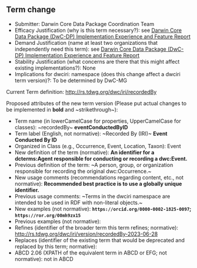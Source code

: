 ## Term change

* Submitter: Darwin Core Data Package Coordination Team
* Efficacy Justification (why is this term necessary?): see [Darwin Core Data Package (DwC-DP) Implementation Experience and Feature Report](https://gbif.github.io/dwc-dp/docs/dwc_dp_implementation_feature_reports.pdf)
* Demand Justification (name at least two organizations that independently need this term): see [Darwin Core Data Package (DwC-DP) Implementation Experience and Feature Report](https://gbif.github.io/dwc-dp/docs/dwc_dp_implementation_feature_reports.pdf)
* Stability Justification (what concerns are there that this might affect existing implementations?): None
* Implications for dwciri: namespace (does this change affect a dwciri term version)?: To be determined by DwC-MG

Current Term definition: http://rs.tdwg.org/dwc/iri/recordedBy

Proposed attributes of the new term version (Please put actual changes to be implemented in **bold** and ~strikethrough~):

* Term name (in lowerCamelCase for properties, UpperCamelCase for classes): ~recordedBy~ **eventConductedByID**
* Term label (English, not normative): ~Recorded By (IRI)~ **Event Conducted By ID**
* Organized in Class (e.g., Occurrence, Event, Location, Taxon): Event
* New definition of the term (normative): **An identifier for a dcterms:Agent responsible for conducting or recording a dwc:Event.**
* Previous definition of the term: ~A person, group, or organization responsible for recording the original dwc:Occurrence.~
* New usage comments (recommendations regarding content, etc., not normative): **Recommended best practice is to use a globally unique identifier.** 
* Previous usage comments: ~Terms in the dwciri namespace are intended to be used in RDF with non-literal objects.~
* New examples (not normative): **`https://orcid.org/0000-0002-1825-0097`; `https://ror.org/00mh9zx15`**
* Previous examples (not normative): 
* Refines (identifier of the broader term this term refines; normative): http://rs.tdwg.org/dwc/iri/version/recordedBy-2023-06-28
* Replaces (identifier of the existing term that would be deprecated and replaced by this term; normative): 
* ABCD 2.06 (XPATH of the equivalent term in ABCD or EFG; not normative): not in ABCD

